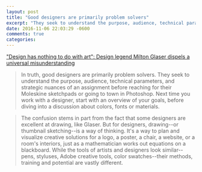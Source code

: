```yaml
---
layout: post
title: "Good designers are primarily problem solvers"
excerpt: "They seek to understand the purpose, audience, technical parameters, and strategic nuances of an assignment before reaching for their Moleskine sketchpads or going to town in Photoshop."
date: 2016-11-06 22:03:29 -0600
comments: true
categories: 
---
```


["Design has nothing to do with art": Design legend Milton Glaser dispels a universal misunderstanding](http://qz.com/823204/graphic-design-legend-milton-glaser-dispels-a-universal-misunderstanding-of-design-and-art/)

> In truth, good designers are primarily problem solvers. They seek to understand the purpose, audience, technical parameters, and strategic nuances of an assignment before reaching for their Moleskine sketchpads or going to town in Photoshop. Next time you work with a designer, start with an overview of your goals, before diving into a discussion about colors, fonts or materials.

> The confusion stems in part from the fact that some designers are excellent at drawing, like Glaser. But for designers, drawing--or thumbnail sketching--is a way of thinking. It's a way to plan and visualize creative solutions for a logo, a poster, a chair, a website, or a room's interiors, just as a mathematician works out equations on a blackboard. While the tools of artists and designers look similar--pens, styluses, Adobe creative tools, color swatches--their methods, training and potential are vastly different.